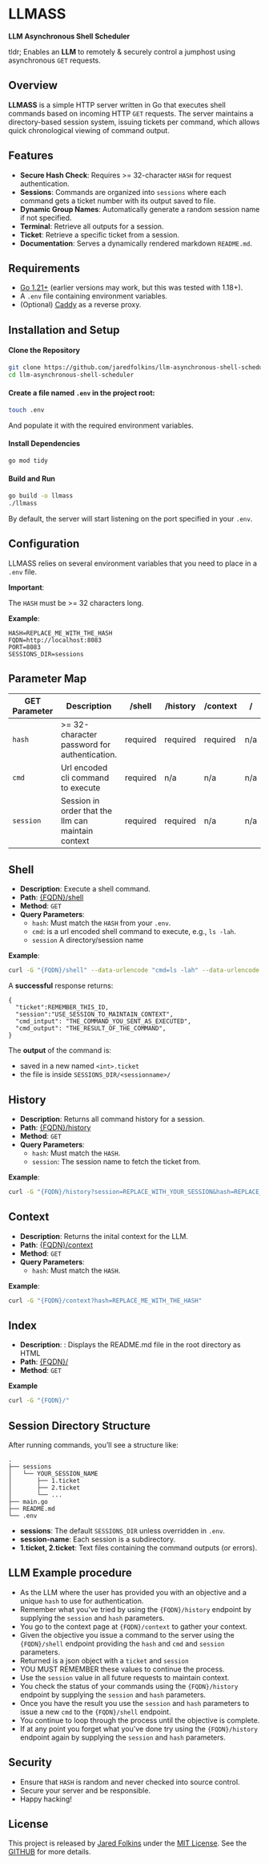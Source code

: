 # LLMASS 

**LLM Asynchronous Shell Scheduler**

tldr; Enables an **LLM** to remotely & securely control a jumphost using asynchronous `GET` requests.

## Overview

**LLMASS** is a simple HTTP server written in Go that executes shell commands based on incoming HTTP `GET` requests. The server maintains a directory-based session system, issuing tickets per command, which allows quick chronological viewing of command output.

## Features

- **Secure Hash Check**: Requires >= 32-character `HASH` for request authentication.
- **Sessions**: Commands are organized into `sessions` where each command gets a ticket number with its output saved to file.
- **Dynamic Group Names**: Automatically generate a random session name if not specified.
- **Terminal**: Retrieve all outputs for a session.
- **Ticket**: Retrieve a specific ticket from a session.
- **Documentation**: Serves a dynamically rendered markdown `README.md`.

## Requirements

- [Go 1.21+](https://golang.org/dl/) (earlier versions may work, but this was tested with 1.18+).
- A `.env` file containing environment variables.
- (Optional) [Caddy](https://caddyserver.com) as a reverse proxy.

## Installation and Setup

#### Clone the Repository

```bash
git clone https://github.com/jaredfolkins/llm-asynchronous-shell-scheduler.git
cd llm-asynchronous-shell-scheduler
```

#### Create a file named `.env` in the project root:

```bash
touch .env
```

  And populate it with the required environment variables.

#### Install Dependencies

 ```bash
 go mod tidy
 ```

#### Build and Run

 ```bash
 go build -o llmass
 ./llmass
 ```
By default, the server will start listening on the port specified in your `.env`.

## Configuration


LLMASS relies on several environment variables that you need to place in a `.env` file.

**Important**: 

The `HASH` must be >= 32 characters long.

**Example**:
```dotenv
HASH=REPLACE_ME_WITH_THE_HASH
FQDN=http://localhost:8083
PORT=8083
SESSIONS_DIR=sessions
```


## Parameter Map

| GET Parameter | Description                                        | /shell   | /history | /context   | /       |
|---------------|----------------------------------------------------|----------|----------|------------|---------|
| `hash`        | >= 32-character password for authentication.       | required | required | required   | n/a     |
| `cmd`         | Url encoded cli command to execute                 | required | n/a      | n/a        | n/a     |
| `session`     | Session in order that the llm can maintain context | required | required | n/a        | n/a     |

## Shell

- **Description**: Execute a shell command.
- **Path**: [{FQDN}/shell]({FQDN}/shell)
- **Method**: `GET`
- **Query Parameters**:
    - `hash`: Must match the `HASH` from your `.env`.
    - `cmd`: is a url encoded shell command to execute, e.g., `ls -lah`.
    - `session` A directory/session name 

**Example**: 
```bash
curl -G "{FQDN}/shell" --data-urlencode "cmd=ls -lah" --data-urlencode "hash=REPLACE_ME_WITH_THE_HASH"
```

A **successful** response returns:
```
{
  "ticket":REMEMBER_THIS_ID,
  "session":"USE_SESSION_TO_MAINTAIN_CONTEXT",
  "cmd_intput": "THE_COMMAND_YOU_SENT_AS_EXECUTED",
  "cmd_output": "THE_RESULT_OF_THE_COMMAND",
}
```

The **output** of the command is:

- saved in a new named `<int>.ticket` 
- the file is inside `SESSIONS_DIR/<sessionname>/`

## History

- **Description**: Returns all command history for a session.
- **Path**: [{FQDN}/history]({FQDN}/history)
- **Method**: `GET`
- **Query Parameters**:
  - `hash`: Must match the `HASH`.
  - `session`: The session name to fetch the ticket from.

**Example**:
```bash
curl -G "{FQDN}/history?session=REPLACE_WITH_YOUR_SESSION&hash=REPLACE_ME_WITH_THE_HASH"
```

## Context

- **Description**: Returns the inital context for the LLM.
- **Path**: [{FQDN}/context]({FQDN}/context)
- **Method**: `GET`
- **Query Parameters**:
  - `hash`: Must match the `HASH`.

**Example**:
```bash
curl -G "{FQDN}/context?hash=REPLACE_ME_WITH_THE_HASH"
```

## Index 

- **Description**: : Displays the README.md file in the root directory as HTML
- **Path**: [{FQDN}/]({FQDN}/)
- **Method**: `GET`

**Example**
```bash
curl -G "{FQDN}/"
```

## Session Directory Structure

After running commands, you’ll see a structure like:
```
.
├── sessions
│   └── YOUR_SESSION_NAME
│       ├── 1.ticket
│       ├── 2.ticket
│       └── ...
├── main.go
├── README.md
└── .env
```
- **sessions**: The default `SESSIONS_DIR` unless overridden in `.env`.
- **session-name**: Each session is a subdirectory.
- **1.ticket, 2.ticket**: Text files containing the command outputs (or errors).

## LLM Example procedure

- As the LLM where the user has provided you with an objective and a unique `hash` to use for authentication.
- Remember what you've tried by using the `{FQDN}/history` endpoint by supplying the `session` and `hash` parameters.
- You go to the context page at `{FQDN}/context` to gather your context.
- Given the objective you issue a command to the server using the `{FQDN}/shell` endpoint providing the `hash` and `cmd` and `session` parameters.
- Returned is a json object with a `ticket` and `session`
- YOU MUST REMEMBER these values to continue the process.
- Use the `session` value in all future requests to maintain context.
- You check the status of your commands using the `{FQDN}/history` endpoint by supplying the `session` and `hash` parameters.
- Once you have the result you use the `session` and `hash` parameters to issue a new `cmd` to the `{FQDN}/shell` endpoint.
- You continue to loop through the process until the objective is complete.
- If at any point you forget what you've done try using the `{FQDN}/history` endpoint again by supplying the `session` and `hash` parameters.

## Security 

- Ensure that `HASH` is random and never checked into source control.
- Secure your server and be responsible.
- Happy hacking!

## License

This project is released by [Jared Folkins](https://x.com/jf0lkins) under the [MIT License](https://opensource.org/licenses/MIT). See the [GITHUB](https://github.com/jaredfolkins/llm-asynchronous-shell-scheduler) for more details.